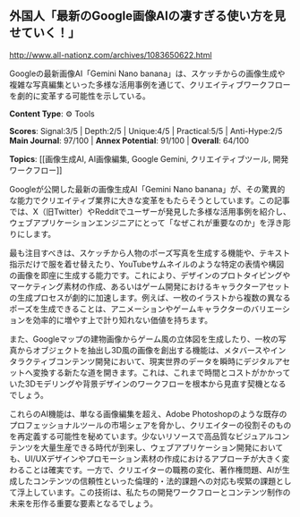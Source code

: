 ## 外国人「最新のGoogle画像AIの凄すぎる使い方を見せていく！」

http://www.all-nationz.com/archives/1083650622.html

Googleの最新画像AI「Gemini Nano banana」は、スケッチからの画像生成や複雑な写真編集といった多様な活用事例を通じて、クリエイティブワークフローを劇的に変革する可能性を示している。

**Content Type**: ⚙️ Tools

**Scores**: Signal:3/5 | Depth:2/5 | Unique:4/5 | Practical:5/5 | Anti-Hype:2/5
**Main Journal**: 97/100 | **Annex Potential**: 91/100 | **Overall**: 64/100

**Topics**: [[画像生成AI, AI画像編集, Google Gemini, クリエイティブツール, 開発ワークフロー]]

Googleが公開した最新の画像生成AI「Gemini Nano banana」が、その驚異的な能力でクリエイティブ業界に大きな変革をもたらそうとしています。この記事では、X（旧Twitter）やRedditでユーザーが発見した多様な活用事例を紹介し、ウェブアプリケーションエンジニアにとって「なぜこれが重要なのか」を浮き彫りにします。

最も注目すべきは、スケッチから人物のポーズ写真を生成する機能や、テキスト指示だけで服を着せ替えたり、YouTubeサムネイルのような特定の表情や構図の画像を即座に生成する能力です。これにより、デザインのプロトタイピングやマーケティング素材の作成、あるいはゲーム開発におけるキャラクターアセットの生成プロセスが劇的に加速します。例えば、一枚のイラストから複数の異なるポーズを生成できることは、アニメーションやゲームキャラクターのバリエーションを効率的に増やす上で計り知れない価値を持ちます。

また、Googleマップの建物画像からゲーム風の立体図を生成したり、一枚の写真からオブジェクトを抽出し3D風の画像を創出する機能は、メタバースやインタラクティブコンテンツ開発において、現実世界のデータを瞬時にデジタルアセットへ変換する新たな道を開きます。これは、これまで時間とコストがかかっていた3Dモデリングや背景デザインのワークフローを根本から見直す契機となるでしょう。

これらのAI機能は、単なる画像編集を超え、Adobe Photoshopのような既存のプロフェッショナルツールの市場シェアを脅かし、クリエイターの役割そのものを再定義する可能性を秘めています。少ないリソースで高品質なビジュアルコンテンツを大量生産できる時代が到来し、ウェブアプリケーション開発においても、UI/UXデザインやプロモーション素材の作成におけるアプローチが大きく変わることは確実です。一方で、クリエイターの職務の変化、著作権問題、AIが生成したコンテンツの信頼性といった倫理的・法的課題への対応も喫緊の課題として浮上しています。この技術は、私たちの開発ワークフローとコンテンツ制作の未来を形作る重要な要素となるでしょう。